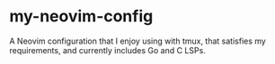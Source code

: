 # my-neovim-config
A Neovim configuration that I enjoy using with tmux, that satisfies my requirements, and currently includes Go and C LSPs.
